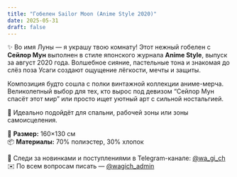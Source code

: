 ```yaml
---
title: "Гобелен Sailor Moon (Anime Style 2020)"
date: 2025-05-31
draft: false
---
```


✨ Во имя Луны — я украшу твою комнату! Этот нежный гобелен с **Сейлор Мун** выполнен в стиле японского журнала **Anime Style**, выпуск за август 2020 года. Волшебное сияние, пастельные тона и знакомая до слёз поза Усаги создают ощущение лёгкости, мечты и защиты.

Композиция будто сошла с полки винтажной коллекции аниме-мерча. Великолепный выбор для тех, кто вырос под девизом “Сейлор Мун спасёт этот мир” или просто ищет уютный арт с сильной ностальгией.

🌙 Идеально подойдёт для спальни, рабочей зоны или зоны самоисцеления.

🧵 **Размер:** 160×130 см  
📦 **Материалы:** 70% полиэстер, 30% хлопок  

📣 Следи за новинками и поступлениями в Telegram-канале: [@wa_gi_ch](https://t.me/wa_gi_ch)  
✉️ По всем вопросам писать — [@wagich_admin](https://t.me/wagich_admin)
